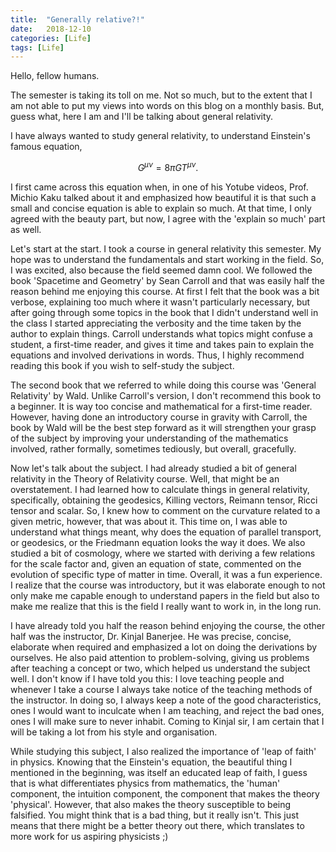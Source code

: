 ```yaml
---
title:  "Generally relative?!"
date:   2018-12-10
categories: [Life]
tags: [Life]
---
```


Hello, fellow humans.

The semester is taking its toll on me. Not so much, but to the extent that I am not able to put my views into words on this blog on a monthly basis. But, guess what, here I am and I'll be talking about general relativity.

I have always wanted to study general relativity, to understand Einstein's famous equation,

$$ G^{\mu \nu} = 8\pi G T^{\mu \nu}. $$

I first came across this equation when, in one of his Yotube videos, Prof. Michio Kaku talked about it and emphasized how beautiful it is that such a small and concise equation is able to explain so much. At that time, I only agreed with the beauty part, but now, I agree with the 'explain so much' part as well.

Let's start at the start. I took a course in general relativity this semester. My hope was to understand the fundamentals and start working in the field. So, I was excited, also because the field seemed damn cool. We followed the book 'Spacetime and Geometry' by Sean Carroll and that was easily half the reason behind me enjoying this course. At first I felt that the book was a bit verbose, explaining too much where it wasn't particularly necessary, but after going through some topics in the book that I didn't understand well in the class I started appreciating the verbosity and the time taken by the author to explain things. Carroll understands what topics might confuse a student, a first-time reader, and gives it time and takes pain to explain the equations and involved derivations in words. Thus, I highly recommend reading this book if you wish to self-study the subject. 

The second book that we referred to while doing this course was 'General Relativity' by Wald. Unlike Carroll's version, I don't recommend this book to a beginner. It is way too concise and mathematical for a first-time reader. However, having done an introductory course in gravity with Carroll, the book by Wald will be the best step forward as it will strengthen your grasp of the subject by improving your understanding of the mathematics involved, rather formally, sometimes tediously, but overall, gracefully.

Now let's talk about the subject. I had already studied a bit of general relativity in the Theory of Relativity course. Well, that might be an overstatement. I had learned how to calculate things in general relativity, specifically, obtaining the geodesics, Killing vectors, Reimann tensor, Ricci tensor and scalar. So, I knew how to comment on the curvature related to a given metric, however, that was about it. This time on, I was able to understand what things meant, why does the equation of parallel transport, or geodesics, or the Friedmann equation looks the way it does. We also studied a bit of cosmology, where we started with deriving a few relations for the scale factor and, given an equation of state, commented on the evolution of specific type of matter in time. Overall, it was a fun experience. I realize that the course was introductory, but it was elaborate enough to not only make me capable enough to understand papers in the field but also to make me realize that this is the field I really want to work in, in the long run. 

I have already told you half the reason behind enjoying the course, the other half was the instructor, Dr. Kinjal Banerjee. He was precise, concise, elaborate when required and emphasized a lot on doing the derivations by ourselves. He also paid attention to problem-solving, giving us problems after teaching a concept or two, which helped us understand the subject well. I don't know if I have told you this: I love teaching people and whenever I take a course I always take notice of the teaching methods of the instructor. In doing so, I always keep a note of the good characteristics, ones I would want to inculcate when I am teaching, and reject the bad ones, ones I will make sure to never inhabit. Coming to Kinjal sir, I am certain that I will be taking a lot from his style and organisation. 

While studying this subject, I also realized the importance of 'leap of faith' in physics. Knowing that the Einstein's equation, the beautiful thing I mentioned in the beginning, was itself an educated leap of faith, I guess that is what differentiates physics from mathematics, the 'human' component, the intuition component, the component that makes the theory 'physical'. However, that also makes the theory susceptible to being falsified. You might think that is a bad thing, but it really isn't. This just means that there might be a better theory out there, which translates to more work for us aspiring physicists ;)



